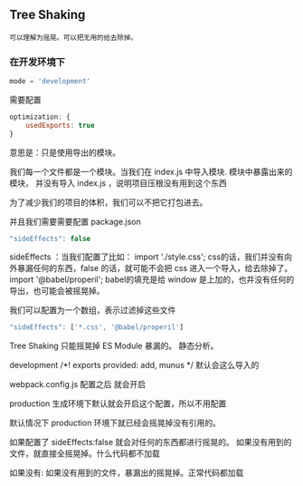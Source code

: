 ## Tree Shaking
    可以理解为摇晃。可以把无用的给去除掉。

### 在开发环境下
```javascript
mode = 'development'
```
需要配置

```javascript
optimization: {
    usedExports: true
}
```
意思是：只是使用导出的模块。

我们每一个文件都是一个模块。当我们在 index.js 中导入模块.
模块中暴露出来的模块， 并没有导入 index.js ，说明项目压根没有用到这个东西

为了减少我们的项目的体积，我们可以不把它打包进去。

并且我们需要需要配置 package.json
```javascript
"sideEffects": false
````
sideEffects ：当我们配置了比如：
    import './style.css';  css的话，我们并没有向外暴漏任何的东西，false 的话，就可能不会把 css 进入一个导入，给去除掉了。
    import '@babel/properil'; babel的填充是给 window 是上加的，也并没有任何的导出，也可能会被摇晃掉。

我们可以配置为一个数组，表示过滤掉这些文件
```javascript
"sideEffects": ['*.css', '@babel/properil']
```


Tree Shaking  只能摇晃掉 ES Module 暴漏的。 静态分析。


development
/*! exports provided: add, munus */  默认会这么导入的

webpack.config.js 配置之后 就会开启

production 
生成环境下默认就会开启这个配置，所以不用配置


默认情况下 production 环境下就已经会摇晃掉没有引用的。

如果配置了
sideEffects:false 就会对任何的东西都进行摇晃的。
如果没有用到的文件，就直接全摇晃掉。什么代码都不加载

如果没有:
如果没有用到的文件，暴漏出的摇晃掉。正常代码都加载

